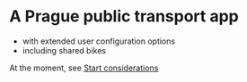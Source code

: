 # A Prague public transport app
- with extended user configuration options
- including shared bikes

At the moment, see [Start considerations](start-considerations/considerations.md)